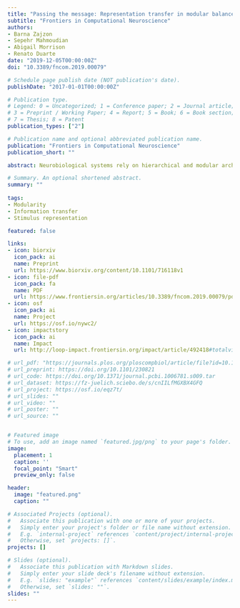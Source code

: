 ```yaml
---
title: "Passing the message: Representation transfer in modular balanced networks"
subtitle: "Frontiers in Computational Neuroscience"
authors:
- Barna Zajzon
- Sepehr Mahmoudian
- Abigail Morrison
- Renato Duarte
date: "2019-12-05T00:00:00Z"
doi: "10.3389/fncom.2019.00079"

# Schedule page publish date (NOT publication's date).
publishDate: "2017-01-01T00:00:00Z"

# Publication type.
# Legend: 0 = Uncategorized; 1 = Conference paper; 2 = Journal article;
# 3 = Preprint / Working Paper; 4 = Report; 5 = Book; 6 = Book section;
# 7 = Thesis; 8 = Patent
publication_types: ["2"]

# Publication name and optional abbreviated publication name.
publication: "Frontiers in Computational Neuroscience"
publication_short: ""

abstract: Neurobiological systems rely on hierarchical and modular architectures to carry out intricate computations using minimal resources. A prerequisite for such systems to operate adequately is the capability to reliably and efficiently transfer information across multiple modules. Here, we study the features enabling a robust transfer of stimulus representations in modular networks of spiking neurons, tuned to operate in a balanced regime. To capitalize on the complex, transient dynamics that such networks exhibit during active processing, we apply reservoir computing principles and probe the systems' computational efficacy with specific tasks. Focusing on the comparison of random feed-forward connectivity and biologically inspired topographic maps, we find that, in a sequential set-up, structured projections between the modules are strictly necessary for information to propagate accurately to deeper modules. Such mappings not only improve computational performance and efficiency, they also reduce response variability, increase robustness against interference effects, and boost memory capacity. We further investigate how information from two separate input streams is integrated and demonstrate that it is more advantageous to perform non-linear computations on the input locally, within a given module, and subsequently transfer the result downstream, rather than transferring intermediate information and performing the computation downstream. Depending on how information is integrated early on in the system, the networks achieve similar task-performance using different strategies, indicating that the dimensionality of the neural responses does not necessarily correlate with nonlinear integration, as predicted by previous studies. These findings highlight a key role of topographic maps in supporting fast, robust, and accurate neural communication over longer distances. Given the prevalence of such structural feature, particularly in the sensory systems, elucidating their functional purpose remains an important challenge toward which this work provides relevant, new insights. At the same time, these results shed new light on important requirements for designing functional hierarchical spiking networks.

# Summary. An optional shortened abstract.
summary: ""
 
tags:
- Modularity
- Information transfer
- Stimulus representation

featured: false

links:
- icon: biorxiv
  icon_pack: ai
  name: Preprint
  url: https://www.biorxiv.org/content/10.1101/716118v1
- icon: file-pdf
  icon_pack: fa
  name: PDF
  url: https://www.frontiersin.org/articles/10.3389/fncom.2019.00079/pdf
- icon: osf
  icon_pack: ai
  name: Project
  url: https://osf.io/nywc2/
- icon: impactstory
  icon_pack: ai
  name: Impact
  url: http://loop-impact.frontiersin.org/impact/article/492418#totalviews/views

# url_pdf: "https://journals.plos.org/ploscompbiol/article/file?id=10.1371/journal.pcbi.1006781&type=printable"
# url_preprint: https://doi.org/10.1101/230821
# url_code: https://doi.org/10.1371/journal.pcbi.1006781.s009.tar
# url_dataset: https://fz-juelich.sciebo.de/s/cnIILfMGXBX4GFQ
# url_project: https://osf.io/eqz7t/
# url_slides: ""
# url_video: ""
# url_poster: ""
# url_source: ""


# Featured image
# To use, add an image named `featured.jpg/png` to your page's folder. 
image:
  placement: 1
  caption: ''
  focal_point: "Smart"
  preview_only: false

header:
  image: "featured.png"
  caption: ""

# Associated Projects (optional).
#   Associate this publication with one or more of your projects.
#   Simply enter your project's folder or file name without extension.
#   E.g. `internal-project` references `content/project/internal-project/index.md`.
#   Otherwise, set `projects: []`.
projects: []

# Slides (optional).
#   Associate this publication with Markdown slides.
#   Simply enter your slide deck's filename without extension.
#   E.g. `slides: "example"` references `content/slides/example/index.md`.
#   Otherwise, set `slides: ""`.
slides: ""
---
```



